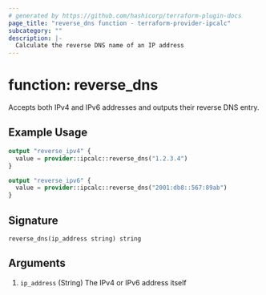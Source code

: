 ```yaml
---
# generated by https://github.com/hashicorp/terraform-plugin-docs
page_title: "reverse_dns function - terraform-provider-ipcalc"
subcategory: ""
description: |-
  Calculate the reverse DNS name of an IP address
---
```


# function: reverse_dns

Accepts both IPv4 and IPv6 addresses and outputs their reverse DNS entry.

## Example Usage

```terraform
output "reverse_ipv4" {
  value = provider::ipcalc::reverse_dns("1.2.3.4")
}

output "reverse_ipv6" {
  value = provider::ipcalc::reverse_dns("2001:db8::567:89ab")
}
```

## Signature

<!-- signature generated by tfplugindocs -->
```text
reverse_dns(ip_address string) string
```

## Arguments

<!-- arguments generated by tfplugindocs -->
1. `ip_address` (String) The IPv4 or IPv6 address itself

